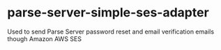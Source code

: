 # parse-server-simple-ses-adapter
Used to send Parse Server password reset and email verification emails though Amazon AWS SES
